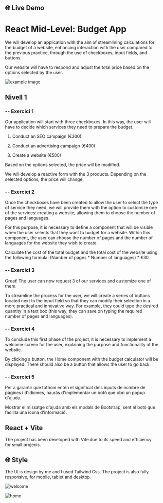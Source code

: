 ## 🌐 Live Demo

# React Mid-Level: Budget App
We will develop an application with the aim of streamlining calculations for the budget of a website, enhancing interaction with the user compared to the previous practice, through the use of checkboxes, input fields, and buttons.

Our website will have to respond and adjust the total price based on the options selected by the user.

![example image](<../exercise example.png>)

## Nivell 1

### -- Exercici 1
Our application will start with three checkboxes. In this way, the user will have to decide which services they need to prepare the budget.

1. Conduct an SEO campaign (€300)

2. Conduct an advertising campaign (€400)

3. Create a website (€500)

Based on the options selected, the price will be modified.

We will develop a reactive form with the 3 products. Depending on the selected options, the price will change.


### -- Exercici 2

Once the checkboxes have been created to allow the user to select the type of service they need, we will provide them with the option to customize one of the services: creating a website, allowing them to choose the number of pages and languages.

For this purpose, it is necessary to define a component that will be visible when the user selects that they want to budget for a website. Within this component, the user can choose the number of pages and the number of languages for the website they wish to create.

Calculate the cost of the total budget and the total cost of the website using the following formula: (Number of pages * Number of languages) * €30.


### -- Exercici 3

Great! The user can now request 3 of our services and customize one of them.

To streamline the process for the user, we will create a series of buttons located next to the input field so that they can modify their selection in a more practical and innovative way. For example, they could type the desired quantity in a text box (this way, they can save on typing the required number of pages and languages).


### -- Exercici 4

To conclude this first phase of the project, it is necessary to implement a welcome screen for the user, explaining the purpose and functionality of the website.

By clicking a button, the Home component with the budget calculator will be displayed. There should also be a button that allows the user to go back.


### -- Exercici 5

 Per a garantir que tothom entén el significat dels inputs de nombre de pàgines i d'idiomes, hauràs d'implementar un botó que obri un popup d'ajuda.

Mostrar el missatge d'ajuda amb els modals de Bootstrap, sent el botó que facilita una icona d'informació.


## React + Vite

The project has been developed with Vite due to its speed and efficiency for small projects. 

## 🌐 Style

The UI is design by me and I used Tailwind Css. 
The project is also fully responsive, for mobile, tablet and desktop.

![welcome](../welcome.png)

![home](../home.png)